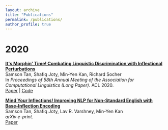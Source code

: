 ```yaml
---
layout: archive
title: "Publications"
permalink: /publications/
author_profile: true
---
```


# 2020

**[It's Morphin' Time! Combating Linguistic Discrimination with Inflectional Perturbations]()**  <br>
Samson Tan, Shafiq Joty, Min-Yen Kan, Richard Socher <br>
In _Proceedings of 58th Annual Meeting of the Association for Computational Linguistics (Long Paper)_. ACL 2020. <br>
[Paper](https://www.aclweb.org/anthology/2020.acl-main.263/) | [Code](https://github.com/salesforce/morpheus)

**[Mind Your Inflections! Improving NLP for Non-Standard English with Base-Inflection Encoding]()**  <br>
Samson Tan, Shafiq Joty, Lav R. Varshney, Min-Yen Kan <br>
_arXiv e-print_. <br>
[Paper](https://arxiv.org/abs/2004.14870)
